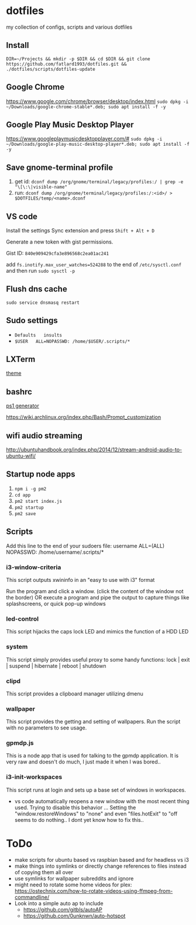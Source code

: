 # dotfiles

my collection of configs, scripts and various dotfiles

## Install

```DIR=~/Projects && mkdir -p $DIR && cd $DIR && git clone https://github.com/fatlard1993/dotfiles.git && ./dotfiles/scripts/dotfiles-update```


## Google Chrome

https://www.google.com/chrome/browser/desktop/index.html
```sudo dpkg -i ~/Downloads/google-chrome-stable*.deb; sudo apt install -f -y```


## Google Play Music Desktop Player

https://www.googleplaymusicdesktopplayer.com/#
```sudo dpkg -i ~/Downloads/google-play-music-desktop-player*.deb; sudo apt install -f -y```


## Save gnome-terminal profile

1) get id: ``` dconf dump /org/gnome/terminal/legacy/profiles:/ | grep -e "\[\:\|visible-name" ```
2) run: ``` dconf dump /org/gnome/terminal/legacy/profiles:/:<id>/ > $DOTFILES/temp/<name>.dconf ```

## VS code

Install the settings Sync extension and press ```Shift + Alt + D```

Generate a new token with gist permissions.

Gist ID: ```840e909429cfa3e896568c2ea01ac241```

add ```fs.inotify.max_user_watches=524288``` to the end of ```/etc/sysctl.conf``` and then run ```sudo sysctl -p```


## Flush dns cache

```sudo service dnsmasq restart```


## Sudo settings

* ```Defaults   insults```
* ```$USER   ALL=NOPASSWD: /home/$USER/.scripts/*```


## LXTerm

[theme](https://askubuntu.com/questions/442887/changing-the-colors-of-lxterminal)


## bashrc

[ps1 generator](http://bashrcgenerator.com/)

https://wiki.archlinux.org/index.php/Bash/Prompt_customization


## wifi audio streaming

http://ubuntuhandbook.org/index.php/2014/12/stream-android-audio-to-ubuntu-wifi/


## Startup node apps

1. `npm i -g pm2`
2. `cd app`
3. `pm2 start index.js`
4. `pm2 startup`
5. `pm2 save`


## Scripts

Add this line to the end of your sudoers file:
username ALL=(ALL) NOPASSWD: /home/username/.scripts/*

### i3-window-criteria

This script outputs xwininfo in an "easy to use with i3" format

Run the program and click a window. (click the content of the window not the border)
OR
execute a program and pipe the output to capture things like splashscreens, or quick pop-up windows

### led-control

This script hijacks the caps lock LED and mimics the function of a HDD LED

### system

This script simply provides useful proxy to some handy functions:
lock | exit | suspend | hibernate | reboot | shutdown

### clipd

This script provides a clipboard manager utilizing dmenu

### wallpaper

This script provides the getting and setting of wallpapers.
Run the script with no parameters to see usage.

### gpmdp.js

This is a node app that is used for talking to the gpmdp application.
It is very raw and doesn't do much, I just made it when I was bored..

### i3-init-workspaces

This script runs at login and sets up a base set of windows in workspaces.

* vs code automatically reopens a new window with the most recent thing used. Trying to disable this behavior ... Setting the "window.restoreWindows" to "none" and even "files.hotExit" to "off seems to do nothing.. I dont yet know how to fix this..

# ToDo

* make scripts for ubuntu based vs raspbian based and for headless vs i3
* make things into symlinks or directly change references to files instead of copying them all over
* use symlinks for wallpaper subreddits and ignore
* might need to rotate some home videos for plex: https://ostechnix.com/how-to-rotate-videos-using-ffmpeg-from-commandline/
* Look into a simple auto ap to include
	* https://github.com/gitbls/autoAP
	* https://github.com/0unknwn/auto-hotspot
